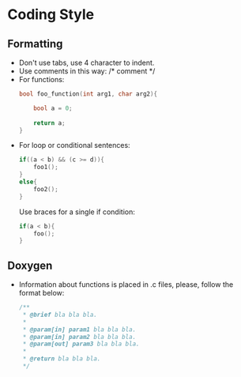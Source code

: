 # Coding Style

## Formatting

  - Don't use tabs, use 4 character to indent.
  - Use comments in this way: /* comment */
  - For functions:
    ```C
    bool foo_function(int arg1, char arg2){
    
        bool a = 0;
        
        return a;
    }
    ```
  - For loop or conditional sentences:
    ```C
    if((a < b) && (c >= d)){
        foo1();
    }
    else{
        foo2();
    }
    ```
    Use braces for a single if condition:
    ```C
    if(a < b){
        foo();
    }
    ```
## Doxygen
  - Information about functions is placed in .c files, please, follow the format below:
    ```C
    /**
     * @brief bla bla bla.
     *
     * @param[in] param1 bla bla bla.
     * @param[in] param2 bla bla bla.
     * @param[out] param3 bla bla bla.
     *
     * @return bla bla bla.
     */
    ```
